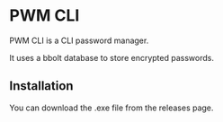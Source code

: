 # PWM CLI
PWM CLI is a CLI password manager. 

It uses a bbolt database to store encrypted passwords.

## Installation

You can download the .exe  file from the releases page.

